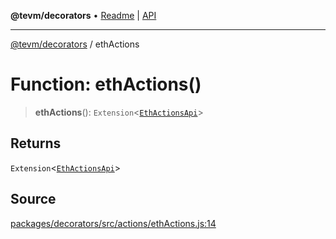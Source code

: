**@tevm/decorators** • [Readme](../README.md) \| [API](../globals.md)

***

[@tevm/decorators](../README.md) / ethActions

# Function: ethActions()

> **ethActions**(): `Extension`\<[`EthActionsApi`](../type-aliases/EthActionsApi.md)\>

## Returns

`Extension`\<[`EthActionsApi`](../type-aliases/EthActionsApi.md)\>

## Source

[packages/decorators/src/actions/ethActions.js:14](https://github.com/evmts/tevm-monorepo/blob/main/packages/decorators/src/actions/ethActions.js#L14)
